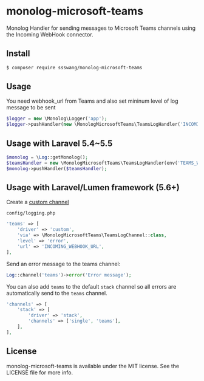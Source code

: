# monolog-microsoft-teams

Monolog Handler for sending messages to Microsoft Teams channels using the Incoming WebHook connector.

## Install

```bash
$ composer require ssswang/monolog-microsoft-teams
```

## Usage
You need webhook_url from Teams and also set mininum level of log message to be sent

```php
$logger = new \Monolog\Logger('app');
$logger->pushHandler(new \MonologMicrosoftTeams\TeamsLogHandler('INCOMING_WEBHOOK_URL', \Monolog\Logger::ERROR));
```

## Usage with Laravel 5.4~5.5

```php
$monolog = \Log::getMonolog();
$teamsHandler = new \MonologMicrosoftTeams\TeamsLogHandler(env('TEAMS_WEBHOOK_URL'), \Monolog\Logger::NOTICE);
$monolog->pushHandler($teamsHandler);
```


## Usage with Laravel/Lumen framework (5.6+)

Create a [custom channel](https://laravel.com/docs/master/logging#creating-custom-channels) 

`config/logging.php`

```php
'teams' => [
    'driver' => 'custom',
    'via' => \MonologMicrosoftTeams\TeamsLogChannel::class,
    'level' => 'error',
    'url' => 'INCOMING_WEBHOOK_URL',
],
```

Send an error message to the teams channel:

```php
Log::channel('teams')->error('Error message');
```

You can also add `teams` to the default `stack` channel so all errors are automatically send to the `teams` channel.

```php
'channels' => [
    'stack' => [
        'driver' => 'stack',
        'channels' => ['single', 'teams'],
    ],
],
```


## License

monolog-microsoft-teams is available under the MIT license. See the LICENSE file for more info.
